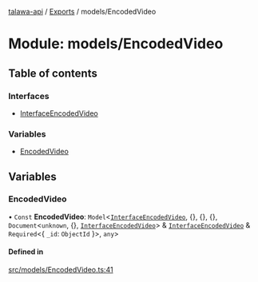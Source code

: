 [talawa-api](../README.md) / [Exports](../modules.md) / models/EncodedVideo

# Module: models/EncodedVideo

## Table of contents

### Interfaces

- [InterfaceEncodedVideo](../interfaces/models_EncodedVideo.InterfaceEncodedVideo.md)

### Variables

- [EncodedVideo](models_EncodedVideo.md#encodedvideo)

## Variables

### EncodedVideo

• `Const` **EncodedVideo**: `Model`\<[`InterfaceEncodedVideo`](../interfaces/models_EncodedVideo.InterfaceEncodedVideo.md), \{\}, \{\}, \{\}, `Document`\<`unknown`, \{\}, [`InterfaceEncodedVideo`](../interfaces/models_EncodedVideo.InterfaceEncodedVideo.md)\> & [`InterfaceEncodedVideo`](../interfaces/models_EncodedVideo.InterfaceEncodedVideo.md) & `Required`\<\{ `_id`: `ObjectId`  \}\>, `any`\>

#### Defined in

[src/models/EncodedVideo.ts:41](https://github.com/PalisadoesFoundation/talawa-api/blob/65069df/src/models/EncodedVideo.ts#L41)
